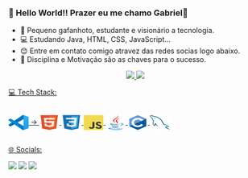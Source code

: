### 👋 Hello World!! Prazer eu me chamo Gabriel👾

- 🦗 Pequeno gafanhoto, estudante e visionário a tecnologia.
- 💻 Estudando Java, HTML, CSS, JavaScript...
- 😊 Entre em contato comigo atravez das redes socias logo abaixo.
- 🧠 Disciplina e Motivação são as chaves para o sucesso.

<div align="center">
  <a href="https://github.com/gabrieldossantosmacedo">
  <img height="150em" src="https://github-readme-stats.vercel.app/api?username=gabrieldossantosmacedo&show_icons=true&theme=dark&include_all_commits=true&count_private=true"/>
  <img height="150em" src="https://github-readme-stats.vercel.app/api/top-langs/?username=gabrieldossantosmacedo&layout=compact&langs_count=7&theme=dark"/>
</div>
</div>

💻 Tech Stack:   
<div style="display: inline_block"><br>
  <img align="center" alt="Gab-Visual" height="30" width="40" src="https://raw.githubusercontent.com/devicons/devicon/master/icons/vscode/vscode-original.svg">
  →
  <img align="center" alt="Gab-HTML" height="30" width="40" src="https://raw.githubusercontent.com/devicons/devicon/master/icons/html5/html5-original.svg">
  <img align="center" alt="Gab-CSS" height="30" width="40" src="https://raw.githubusercontent.com/devicons/devicon/master/icons/css3/css3-original.svg">
  <img align="center" alt="Gab-JavaScript" height="30" width="40" src="https://raw.githubusercontent.com/devicons/devicon/master/icons/javascript/javascript-original.svg">
  <img align="center" alt="Gab-Java" height="30" width="40" src="https://raw.githubusercontent.com/devicons/devicon/master/icons/java/java-original.svg">
  <img align="center" alt="Gab-C" height="30" width="40" src="https://raw.githubusercontent.com/devicons/devicon/master/icons/c/c-original.svg">
  <img align="center" alt="Gab-MySql" height="30" width="40" src="https://raw.githubusercontent.com/devicons/devicon/master/icons/mysql/mysql-original.svg">
  
  
  
</div>

##

🌐 Socials:
<div>
  <a href="https://www.instagram.com/bielsm87/" target="_blank"><img src="https://img.shields.io/badge/-Instagram-%23E4405F?style=for-the-badge&logo=instagram&logoColor=white" target="_blank"></a>
  <a href = "mailto:gabrielsantosm973@gmail.com"><img src="https://img.shields.io/badge/-Gmail-%23333?style=for-the-badge&logo=gmail&logoColor=white" target="_blank"></a>
  <a href="https://www.linkedin.com/in/gabriel-dos-santos-macedo-879753243/" target="_blank"><img src="https://img.shields.io/badge/LinkedIn-0077B5?style=for-the-badge&logo=linkedin&logoColor=white" target="_blank"></a> 
</div>

